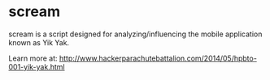 scream
======

scream is a script designed for analyzing/influencing the mobile application known as Yik Yak.

Learn more at: http://www.hackerparachutebattalion.com/2014/05/hpbto-001-yik-yak.html

